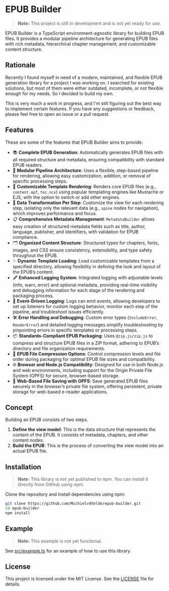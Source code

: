 # EPUB Builder

> **Note:** This project is still in development and is not yet ready for use.

EPUB Builder is a TypeScript environment-agnostic library for building EPUB
files. It provides a modular pipeline architecture for generating EPUB files
with rich metadata, hierarchical chapter management, and customizable content
structure.

## Rationale

Recently I found myself in need of a modern, maintained, and flexible EPUB
generation library for a project I was working on. I searched for existing
solutions, but most of them were either outdated, incomplete, or not flexible
enough for my needs. So I decided to build my own.

This is very much a work in progress, and I'm still figuring out the best way to
implement certain features. If you have any suggestions or feedback, please feel
free to open an issue or a pull request.

## Features

These are some of the features that EPUB Builder aims to provide:

- 📚 **Complete EPUB Generation**: Automatically generates EPUB files with all
  required structure and metadata, ensuring compatibility with standard EPUB
  readers.
- 🔄 **Modular Pipeline Architecture**: Uses a flexible, step-based pipeline for
  rendering, allowing easy customization, addition, or removal of specific
  processing steps.
- 📝 **Customizable Template Rendering**: Renders core EPUB files (e.g.,
  `content.opf`, `toc.ncx`) using popular templating engines like Mustache or
  EJS, with the option to switch or add other engines.
- 🧩 **Data Transformation Per Step**: Customize the view for each rendering
  step, isolating only the relevant data (e.g., `spine` nodes for navigation),
  which improves performance and focus.
- 📋 **Comprehensive Metadata Management**: `MetadataBuilder` allows easy
  creation of structured metadata fields such as title, author, language,
  publisher, and identifiers, with validation for EPUB compliance.
- 🗂️ **Organized Content Structure**: Structured types for chapters, fonts,
  images, and CSS ensure consistency, extensibility, and type safety throughout
  the EPUB.
- ✨ **Dynamic Template Loading**: Load customizable templates from a specified
  directory, allowing flexibility in defining the look and layout of the EPUB’s
  content.
- 🖋️ **Enhanced Logging System**: Integrated logging with adjustable levels
  (info, warn, error) and optional metadata, providing real-time visibility and
  debugging information for each stage of the rendering and packaging process.
- 👀 **Event-Driven Logging**: Logs can emit events, allowing developers to set
  up listeners for custom logging behavior, monitor each step of the pipeline,
  and troubleshoot issues efficiently.
- 🛠️ **Error Handling and Debugging**: Custom error types (`IncludeError`,
  `RenderError`) and detailed logging messages simplify troubleshooting by
  pinpointing errors in specific templates or processing steps.
- 📦 **Standards-Compliant EPUB Packaging**: Uses `@zip.js/zip.js` to compress
  and structure EPUB files in a ZIP format, adhering to EPUB’s directory and
  file organization requirements.
- 🔧 **EPUB File Compression Options**: Control compression levels and file
  order during packaging for optimal EPUB file sizes and compatibility.
- 🌐 **Browser and Node.js Compatibility**: Designed for use in both Node.js and
  web environments, including support for the Origin Private File System (OPFS)
  for secure, browser-based storage.
- 💾 **Web-Based File Saving with OPFS**: Save generated EPUB files securely in
  the browser’s private file system, offering persistent, private storage for
  web-based e-reader applications.

## Concept

Building an EPUB consists of two steps.

1. **Define the view model**: This is the data structure that represents the
   content of the EPUB. It consists of metadata, chapters, and other content
   nodes.
2. **Build the EPUB**: This is the process of converting the view model into an
   actual EPUB file.

## Installation

> **Note:** This library is not yet published to npm. You can install it
> directly from GitHub using npm.

Clone the repository and install dependencies using npm:

```sh
git clone https://github.com/MichielvdVelde/epub-builder.git
cd epub-builder
npm install
```

## Example

> **Note:** This example is not yet functional.

See [src/example.ts](src/example.ts) for an example of how to use this library.

## License

This project is licensed under the MIT License. See the [LICENSE](LICENSE) file
for details.
